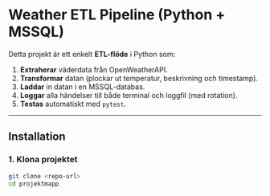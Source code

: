 # Weather ETL Pipeline (Python + MSSQL)

Detta projekt är ett enkelt **ETL-flöde** i Python som:
1. **Extraherar** väderdata från OpenWeatherAPI.
2. **Transformar** datan (plockar ut temperatur, beskrivning och timestamp).
3. **Laddar** in datan i en MSSQL-databas.
4. **Loggar** alla händelser till både terminal och loggfil (med rotation).
5. **Testas** automatiskt med `pytest`.

---

## Installation

### 1. Klona projektet
```bash
git clone <repo-url>
cd projektmapp

